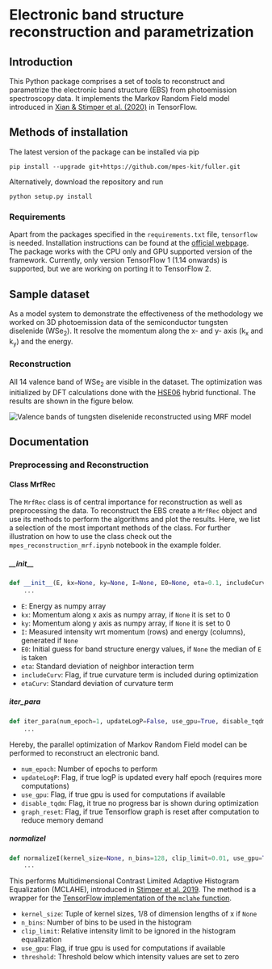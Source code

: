 # Electronic band structure reconstruction and parametrization

## Introduction

This Python package comprises a set of tools to reconstruct and parametrize the electronic band structure (EBS) from
photoemission spectroscopy data. It implements the Markov Random Field model introduced in
[Xian & Stimper et al. (2020)](https://arxiv.org/) in TensorFlow. 


## Methods of installation

The latest version of the package can be installed via pip

```
pip install --upgrade git+https://github.com/mpes-kit/fuller.git
```

Alternatively, download the repository and run

```
python setup.py install
```

### Requirements

Apart from the packages specified in the `requirements.txt` file, `tensorflow` is needed. Installation instructions can
be found at the [official webpage](https://www.tensorflow.org/install). The package works with the CPU only and GPU
supported version of the framework. Currently, only version TensorFlow 1 (1.14 onwards) is supported, but we are working
on porting it to TensorFlow 2.

## Sample dataset

As a model system to demonstrate the effectiveness of the methodology we worked on 3D photoemission data of the
semiconductor tungsten diselenide (WSe<sub>2</sub>). It resolve the momentum along the x- and y- axis (k<sub>x</sub> and k<sub>y</sub>)
and the energy.

### Reconstruction

All 14 valence band of WSe<sub>2</sub> are visible in the dataset. The optimization was initialized by DFT calculations
done with the [HSE06](https://aip.scitation.org/doi/10.1063/1.1564060) hybrid functional. The results are shown in the
figure below.

![Valence bands of tungsten diselenide reconstructed using MRF model](https://github.com/VincentStimper/fuller/blob/master/images/mrf_rec_init_kx_slices.gif "Valence bands of tungsten diselenide reconstructed using MRF model")


## Documentation

### Preprocessing and Reconstruction

#### Class MrfRec

The `MrfRec` class is of central importance for reconstruction as well as preprocessing the data. To reconstruct the EBS
create a `MrfRec` object and use its methods to perform the algorithms and plot the results. Here, we list a selection
of the most important methods of the class. For further illustration on how to use the class check out the
`mpes_reconstruction_mrf.ipynb` notebook in the example folder.

##### \_\_init\_\_

```python
def __init__(E, kx=None, ky=None, I=None, E0=None, eta=0.1, includeCurv=False, etaCurv=0.1):
    ...
```

* `E`: Energy as numpy array
* `kx`: Momentum along x axis as numpy array, if `None` it is set to 0
* `ky`: Momentum along y axis as numpy array, if `None` it is set to 0
* `I`: Measured intensity wrt momentum (rows) and energy (columns), generated if `None`
* `E0`: Initial guess for band structure energy values, if `None` the median of `E` is taken
* `eta`: Standard deviation of neighbor interaction term
* `includeCurv`: Flag, if true curvature term is included during optimization
* `etaCurv`: Standard deviation of curvature term

##### iter_para

```python
def iter_para(num_epoch=1, updateLogP=False, use_gpu=True, disable_tqdm=False, graph_reset=False):
    ...
```

Hereby, the parallel optimization of Markov Random Field model can be performed to reconstruct an electronic
band.
* `num_epoch`: Number of epochs to perform
* `updateLogP`: Flag, if true logP is updated every half epoch (requires more computations)
* `use_gpu`: Flag, if true gpu is used for computations if available
* `disable_tqdm`: Flag, it true no progress bar is shown during optimization
* `graph_reset`: Flag, if true Tensorflow graph is reset after computation to reduce memory demand

##### normalizeI

```python
def normalizeI(kernel_size=None, n_bins=128, clip_limit=0.01, use_gpu=True, threshold=1e-6):
    ...
```

This performs Multidimensional Contrast Limited Adaptive Histogram Equalization (MCLAHE), introduced in
[Stimper et al. 2019](https://ieeexplore.ieee.org/document/8895993). The method is a wrapper for the [TensorFlow
implementation of the `mclahe` function](https://github.com/VincentStimper/mclahe).
* `kernel_size`: Tuple of kernel sizes, 1/8 of dimension lengths of x if `None`
* `n_bins`: Number of bins to be used in the histogram
* `clip_limit`: Relative intensity limit to be ignored in the histogram equalization
* `use_gpu`: Flag, if true gpu is used for computations if available
* `threshold`: Threshold below which intensity values are set to zero

